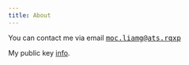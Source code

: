 ```yaml
---
title: About
---
```


You can contact me via email
<a id="email-link" target="_blank">
  <span style="unicode-bidi:bidi-override; direction: rtl;">
    <tt>moc.liamg@ats.rqxp</tt>
  </span>
</a>
<script>
    function reverse(s) {
        return s.split("").reverse().join("");
    }
    document.getElementById("email-link").href = "mailto:"
      + reverse("moc.liamg@ats.rqxp") + "?subject=Considering pxqr.info blog&body=Hi! ";
</script>

My public key <a href="https://raw.githubusercontent.com/pxqr/pxqr.github.io/master/message.txt.asc" target="_blank">info</a>.
